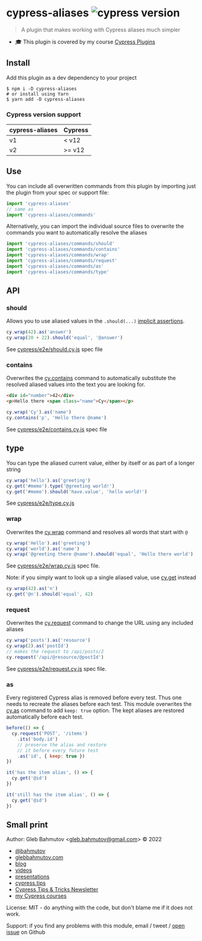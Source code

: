 # cypress-aliases ![cypress version](https://img.shields.io/badge/cypress-11.1.0-brightgreen)

> A plugin that makes working with Cypress aliases much simpler

- 🎓 This plugin is covered by my course [Cypress Plugins](https://cypress.tips/courses/cypress-plugins)

## Install

Add this plugin as a dev dependency to your project

```shell
$ npm i -D cypress-aliases
# or install using Yarn
$ yarn add -D cypress-aliases
```

### Cypress version support

| cypress-aliases | Cypress |
| --------------- | ------- |
| v1              | < v12   |
| v2              | >= v12  |

## Use

You can include all overwritten commands from this plugin by importing just the plugin from your spec or support file:

```js
import 'cypress-aliases'
// same as
import 'cypress-aliases/commands'
```

Alternatively, you can import the individual source files to overwrite the commands you want to automatically resolve the aliases

```js
import 'cypress-aliases/commands/should'
import 'cypress-aliases/commands/contains'
import 'cypress-aliases/commands/wrap'
import 'cypress-aliases/commands/request'
import 'cypress-aliases/commands/as'
import 'cypress-aliases/commands/type'
```

## API

### should

Allows you to use aliased values in the `.should(...)` [implicit assertions](https://glebbahmutov.com/cypress-examples/commands/assertions.html).

```js
cy.wrap(42).as('answer')
cy.wrap(20 + 22).should('equal', '@answer')
```

See [cypress/e2e/should.cy.js](./cypress/e2e/should.cy.js) spec file

### contains

Overwrites the [cy.contains](https://on.cypress.io/contains) command to automatically substitute the resolved aliased values into the text you are looking for.

```html
<div id="number">42</div>
<p>Hello there <span class="name">Cy</span></p>
```

```js
cy.wrap('Cy').as('name')
cy.contains('p', 'Hello there @name')
```

See [cypress/e2e/contains.cy.js](./cypress/e2e/contains.cy.js) spec file

## type

You can type the aliased current value, either by itself or as part of a longer string

```js
cy.wrap('hello').as('greeting')
cy.get('#memo').type('@greeting world!')
cy.get('#memo').should('have.value', 'hello world!')
```

See [cypress/e2e/type.cy.js](./cypress/e2e/type.cy.js)

### wrap

Overwrites the [cy.wrap](https://on.cypress.io/wrap) command and resolves all words that start with `@`

```js
cy.wrap('Hello').as('greeting')
cy.wrap('world').as('name')
cy.wrap('@greeting there @name').should('equal', 'Hello there world')
```

See [cypress/e2e/wrap.cy.js](./cypress/e2e/wrap.cy.js) spec file.

Note: if you simply want to look up a single aliased value, use [cy.get](https://on.cypress.io/get) instead

```js
cy.wrap(42).as('n')
cy.get('@n').should('equal', 42)
```

### request

Overwrites the [cy.request](https://on.cypress.io/request) command to change the URL using any included aliases

```js
cy.wrap('posts').as('resource')
cy.wrap(2).as('postId')
// makes the request to /api/posts/2
cy.request('/api/@resource/@postId')
```

See [cypress/e2e/request.cy.js](./cypress/e2e/request.cy.js) spec file.

### as

Every registered Cypress alias is removed before every test. Thus one needs to recreate the aliases before each test. This module overwrites the [cy.as](https://on.cypress.io/as) command to add `keep: true` option. The kept aliases are restored automatically before each test.

```js
before(() => {
  cy.request('POST', '/items')
    .its('body.id')
    // preserve the alias and restore
    // it before every future test
    .as('id', { keep: true })
})

it('has the item alias', () => {
  cy.get('@id')
})

it('still has the item alias', () => {
  cy.get('@id')
})
```

## Small print

Author: Gleb Bahmutov &lt;gleb.bahmutov@gmail.com&gt; &copy; 2022

- [@bahmutov](https://twitter.com/bahmutov)
- [glebbahmutov.com](https://glebbahmutov.com)
- [blog](https://glebbahmutov.com/blog)
- [videos](https://www.youtube.com/glebbahmutov)
- [presentations](https://slides.com/bahmutov)
- [cypress.tips](https://cypress.tips)
- [Cypress Tips & Tricks Newsletter](https://cypresstips.substack.com/)
- [my Cypress courses](https://cypress.tips/courses)

License: MIT - do anything with the code, but don't blame me if it does not work.

Support: if you find any problems with this module, email / tweet /
[open issue](https://github.com/bahmutov/cypress-aliases/issues) on Github

